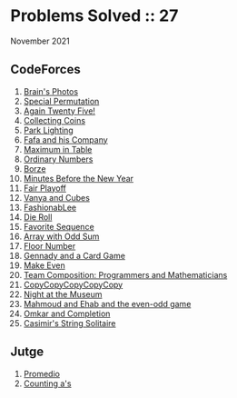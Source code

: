 # Problems Solved :: 27
November 2021

CodeForces
-----------------
1. [Brain's Photos](https://codeforces.com/problemset/problem/707/A)
1. [Special Permutation](https://codeforces.com/problemset/problem/1454/A)
1. [Again Twenty Five!](https://codeforces.com/problemset/problem/630/A)
1. [Collecting Coins](https://codeforces.com/problemset/problem/1294/A)
1. [Park Lighting](https://codeforces.com/problemset/problem/1358/A)
1. [Fafa and his Company](https://codeforces.com/problemset/problem/935/A)
1. [Maximum in Table](https://codeforces.com/problemset/problem/509/A)
1. [Ordinary Numbers](https://codeforces.com/problemset/problem/1520/B)
1. [Borze](https://codeforces.com/problemset/problem/32/B)
1. [Minutes Before the New Year](https://codeforces.com/problemset/problem/1283/A)
1. [Fair Playoff](https://codeforces.com/problemset/problem/1535/A)
1. [Vanya and Cubes](https://codeforces.com/problemset/problem/492/A)
1. [FashionabLee](https://codeforces.com/problemset/problem/1369/A)
1. [Die Roll](https://codeforces.com/problemset/problem/9/A)
1. [Favorite Sequence](https://codeforces.com/problemset/problem/1462/A)
1. [Array with Odd Sum](https://codeforces.com/problemset/problem/1296/A)
1. [Floor Number](https://codeforces.com/problemset/problem/1426/A)
1. [Gennady and a Card Game](https://codeforces.com/problemset/problem/1097/A)
1. [Make Even](https://codeforces.com/contest/1611/problem/A)
1. [Team Composition: Programmers and Mathematicians](https://codeforces.com/contest/1611/problem/B)
1. [CopyCopyCopyCopyCopy](https://codeforces.com/problemset/problem/1325/B)
1. [Night at the Museum](https://codeforces.com/problemset/problem/731/A)
1. [Mahmoud and Ehab and the even-odd game](https://codeforces.com/problemset/problem/959/A)
1. [Omkar and Completion](https://codeforces.com/problemset/problem/1372/A)
1. [Casimir's String Solitaire](https://codeforces.com/problemset/problem/1579/A)

Jutge
-----------------
1. [Promedio](https://jutge.org/problems/P99182)
1. [Counting a's](https://jutge.org/problems/P97969)